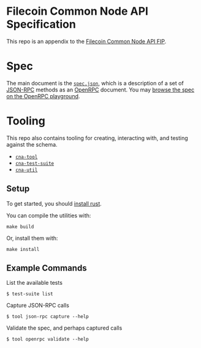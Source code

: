 # Filecoin Common Node API Specification

This repo is an appendix to the [Filecoin Common Node API FIP](https://github.com/filecoin-project/FIPs/pull/1027).

# Spec

The main document is the [`spec.json`](./spec.json), which is a description of a
set of [JSON-RPC](https://www.jsonrpc.org/) methods as an [OpenRPC](https://spec.open-rpc.org/)
document.
You may [browse the spec on the OpenRPC playground](https://playground.open-rpc.org/?schemaUrl=https://github.com/ChainSafe/filecoin-common-node-api/raw/main/spec.json).

# Tooling

This repo also contains tooling for creating, interacting with,
and testing against the schema.

- [`cna-tool`](src/tool/README.md)
- [`cna-test-suite`](src/test-suite/README.md)
- [`cna-util`](src/test-suite/README.md)

## Setup
To get started, you should [install rust](https://www.rust-lang.org/tools/install).

You can compile the utilities with:
```
make build
```

Or, install them with:
```
make install
```
## Example Commands

List the available tests
```console
$ test-suite list
```

Capture JSON-RPC calls
```console
$ tool json-rpc capture --help
```

Validate the spec, and perhaps captured calls
```console
$ tool openrpc validate --help
```
